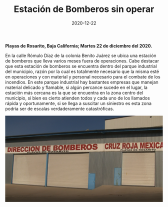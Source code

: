 ﻿---
layout: blog
title:  "Estación de Bomberos sin operar"
date:   2020-12-22
categories: rosarito
permalink: /:categories/:title:output_ext
image: /img/cnr/2020-12-22-estacion-de-bomberos-sin-operar.png
alt: "Estación de Bomberos sin operar"
autor: 
---

**Playas de Rosarito, Baja California; Martes 22 de diciembre del 2020.**

En la calle Rómulo Díaz de la colonia Benito Juárez se ubica una estación de bomberos que lleva varios meses fuera de operaciones.
Cabe destacar que esta estación de bomberos se encuentra dentro del parque industrial del municipio, razón por la cual es totalmente necesario que la misma esté en operaciones y con material y personal necesario para el combate de los incendios.
En este parque industrial hay bastantes empresas que manejan material delicado y flamable, si algún percance sucede en el lugar, la estación más cercana es la que se encuentra en la zona centro del municipio, si bien es cierto atienden todos y cada uno de los llamados rápida y oportunamente, si se llega a suscitar un siniestro es esta zona podría ser de escalas verdaderamente catastróficas.

<div id="carouselExampleSlidesOnly" class="carousel slide" data-ride="carousel">
  <div class="carousel-inner">
    <div class="carousel-item active">
       <img class="d-block w-100" src="/img/cnr/2020-12-22-estacion-de-bomberos-sin-operar.png" loading="lazy"  alt="Estación de Bomberos sin operar">
    </div>
  </div>
</div>